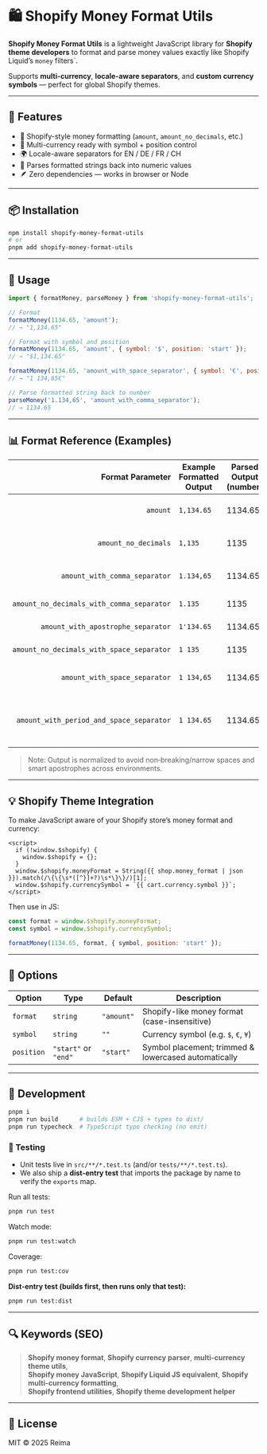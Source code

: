 # 🛍️ Shopify Money Format Utils

**Shopify Money Format Utils** is a lightweight JavaScript library for **Shopify theme developers** to format and parse money values exactly like Shopify Liquid’s `money` filters`.  

Supports **multi-currency**, **locale-aware separators**, and **custom currency symbols** — perfect for global Shopify themes.

---

## 🚀 Features

- 🧮 Shopify-style money formatting (`amount`, `amount_no_decimals`, etc.)
- 💱 Multi-currency ready with symbol + position control
- 🌍 Locale-aware separators for EN / DE / FR / CH
- 🔄 Parses formatted strings back into numeric values
- 🪶 Zero dependencies — works in browser or Node

---

## 📦 Installation

```bash
npm install shopify-money-format-utils
# or
pnpm add shopify-money-format-utils
```

---

## 🧰 Usage

```js
import { formatMoney, parseMoney } from 'shopify-money-format-utils';

// Format
formatMoney(1134.65, 'amount'); 
// → "1,134.65"

// Format with symbol and position
formatMoney(1134.65, 'amount', { symbol: '$', position: 'start' }); 
// → "$1,134.65"

formatMoney(1134.65, 'amount_with_space_separator', { symbol: '€', position: 'end' }); 
// → "1 134,65€"

// Parse formatted string back to number
parseMoney('1.134,65', 'amount_with_comma_separator'); 
// → 1134.65
```

---

## 📊 Format Reference (Examples)

| **Format Parameter** | **Example Formatted Output** | **Parsed Output (number)** | **Locale / Style** |
|----------------------:|------------------------------|-----------------------------|--------------------|
| `amount` | `1,134.65` | 1134.65 | en-US (default, 2 decimals) |
| `amount_no_decimals` | `1,135` | 1135 | en-US (rounded, no decimals) |
| `amount_with_comma_separator` | `1.134,65` | 1134.65 | de-DE (comma as decimal) |
| `amount_no_decimals_with_comma_separator` | `1.135` | 1135 | de-DE (no decimals) |
| `amount_with_apostrophe_separator` | `1'134.65` | 1134.65 | de-CH (Switzerland) |
| `amount_no_decimals_with_space_separator` | `1 135` | 1135 | fr-FR (space separator) |
| `amount_with_space_separator` | `1 134,65` | 1134.65 | fr-FR (space + comma decimal) |
| `amount_with_period_and_space_separator` | `1 134.65` | 1134.65 | Custom (period decimal, space thousand) |

> Note: Output is normalized to avoid non‑breaking/narrow spaces and smart apostrophes across environments.

---

## 💡 Shopify Theme Integration

To make JavaScript aware of your Shopify store’s money format and currency:

```liquid
<script>
  if (!window.$shopify) { 
    window.$shopify = {};
  }
  window.$shopify.moneyFormat = String({{ shop.money_format | json }}).match(/\{\{\s*([^}]+?)\s*\}\}/)[1];
  window.$shopify.currencySymbol = `{{ cart.currency.symbol }}`;
</script>
```

Then use in JS:

```js
const format = window.$shopify.moneyFormat;
const symbol = window.$shopify.currencySymbol;

formatMoney(1134.65, format, { symbol, position: 'start' });
```

---

## 🧩 Options

| Option | Type | Default | Description |
|--------|------|----------|-------------|
| `format` | `string` | `"amount"` | Shopify-like money format (case-insensitive) |
| `symbol` | `string` | `""` | Currency symbol (e.g. `$`, `€`, `¥`) |
| `position` | `"start"` or `"end"` | `"start"` | Symbol placement; trimmed & lowercased automatically |

---

## 🔧 Development

```bash
pnpm i
pnpm run build      # builds ESM + CJS + types to dist/
pnpm run typecheck  # TypeScript type checking (no emit)
```

### 🧪 Testing

- Unit tests live in `src/**/*.test.ts` (and/or `tests/**/*.test.ts`).
- We also ship a **dist-entry test** that imports the package by name to verify the `exports` map.

Run all tests:
```bash
pnpm run test
```

Watch mode:
```bash
pnpm run test:watch
```

Coverage:
```bash
pnpm run test:cov
```

**Dist-entry test (builds first, then runs only that test):**
```bash
pnpm run test:dist
```

---

## 🔍 Keywords (SEO)

> **Shopify money format**, **Shopify currency parser**, **multi-currency theme utils**,  
> **Shopify money JavaScript**, **Shopify Liquid JS equivalent**, **Shopify multi-currency formatting**,  
> **Shopify frontend utilities**, **Shopify theme development helper**

---

## 📄 License
MIT © 2025 Reima
